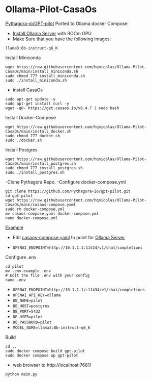 # Ollama-Pilot-CasaOs
[Pythagora-io/GPT-pilot](https://github.com/Pythagora-io/gpt-pilot/) Ported to Ollama docker Compose

- [Install Ollama Server](https://github.com/hqnicolas/OllamaDockerCasaOs) with ROCm GPU
- Make Sure that you have the following Images:
```
llama3:8b-instruct-q6_K
```
Install Miniconda
```
wget https://raw.githubusercontent.com/hqnicolas/Ollama-Pilot-CasaOs/main/install_miniconda.sh
sudo chmod 777 install_miniconda.sh
sudo ./install_miniconda.sh
```
- install CasaOs
```
sudo apt-get update -y
sudo apt-get install curl -y
wget -qO- https://get.casaos.io/v0.4.7 | sudo bash
```
Install Docker-Compose
```
wget https://raw.githubusercontent.com/hqnicolas/Ollama-Pilot-CasaOs/main/install_docker.sh
sudo chmod 777 docker.sh
sudo ./docker.sh
```
Install Postgres
```
wget https://raw.githubusercontent.com/hqnicolas/Ollama-Pilot-CasaOs/main/install_postgres.sh
sudo chmod 777 install_postgres.sh
sudo ./install_postgres.sh
```
-Clone Pythagora Repo.
-Configure docker-compose.yml
```
git clone https://github.com/Pythagora-io/gpt-pilot.git
cd gpt-pilot
wget https://raw.githubusercontent.com/hqnicolas/Ollama-Pilot-CasaOs/main/casaos-compose.yaml
sudo rm docker-compose.yml
mv casaos-compose.yaml docker-compose.yml
nano docker-compose.yml
```
[Example](https://github.com/Pythagora-io/gpt-pilot/blob/main/pilot/.env.example)
- Edit [casaos-compose.yaml](https://github.com/hqnicolas/Ollama-Pilot-CasaOs/blob/main/casaos-compose.yaml) to point for [Ollama Server](https://github.com/hqnicolas/OllamaDockerCasaOs)
  
- `OPENAI_ENDPOINT=http://10.1.1.1:11434/v1/chat/completions`

Configure .env
```
cd pilot
mv .env.example .env
# Edit the file .env with your config
nano .env
```
- `OPENAI_ENDPOINT=http://10.1.1.1/:11434/v1/chat/completions`
- `OPENAI_API_KEY=ollama`
- `DB_NAME=pilot`
- `DB_HOST=postgres`
- `DB_PORT=5432`
- `DB_USER=pilot`
- `DB_PASSWORD=pilot`
- `MODEL_NAME=llama3:8b-instruct-q6_K`

Build

```
cd ..
sudo docker compose build gpt-pilot
sudo docker compose up gpt-pilot
```
- web browser to http://localhost:7681/
```
python main.py
```
